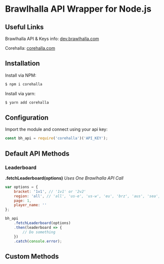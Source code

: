 # Brawlhalla API Wrapper for Node.js

## Useful Links

Brawlhalla API & Keys info: [dev.brawlhalla.com](http://dev.brawlhalla.com)

Corehalla: [corehalla.com](http://corehalla.com)

## Installation

Install via NPM:

```bash
$ npm i corehalla
```

Install via yarn:

```bash
$ yarn add corehalla
```

## Configuration

Import the module and connect using your api key:

```js
const bh_api = require('corehalla')('API_KEY');
```

## Default API Methods

### Leaderboard

**.fetchLeaderboard(options)**
_Uses One Brawlhalla API Call_

```js
var options = {
	bracket: '1v1', // '1v1' or '2v2'
	region: 'all', // 'all', 'us-e', 'us-w', 'eu', 'brz', 'aus', 'sea', 'jap'
	page: 1,
	player_name: ''
};

bh_api
	.fetchLeaderboard(options)
	.then(leaderboard => {
		// Do something
	})
	.catch(console.error);
```

## Custom Methods
